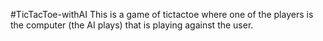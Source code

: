 #TicTacToe-withAI
This is a game of tictactoe where one of the players is the computer (the AI plays) that is playing against the user. 
